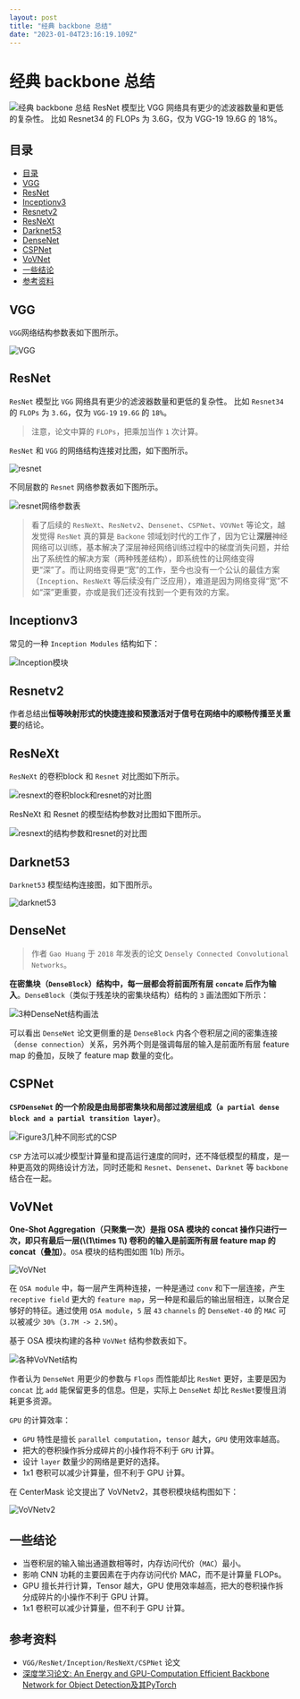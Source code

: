 ```yaml
---
layout: post
title: "经典 backbone 总结"
date: "2023-01-04T23:16:19.109Z"
---
```

经典 backbone 总结
==============

![经典 backbone 总结](https://img2023.cnblogs.com/blog/2989634/202301/2989634-20230104142519780-846398063.png) ResNet 模型比 VGG 网络具有更少的滤波器数量和更低的复杂性。 比如 Resnet34 的 FLOPs 为 3.6G，仅为 VGG-19 19.6G 的 18%。

目录
--

*   [目录](#%E7%9B%AE%E5%BD%95)
*   [VGG](#vgg)
*   [ResNet](#resnet)
*   [Inceptionv3](#inceptionv3)
*   [Resnetv2](#resnetv2)
*   [ResNeXt](#resnext)
*   [Darknet53](#darknet53)
*   [DenseNet](#densenet)
*   [CSPNet](#cspnet)
*   [VoVNet](#vovnet)
*   [一些结论](#%E4%B8%80%E4%BA%9B%E7%BB%93%E8%AE%BA)
*   [参考资料](#%E5%8F%82%E8%80%83%E8%B5%84%E6%96%99)

VGG
---

`VGG`网络结构参数表如下图所示。

![VGG](https://img2023.cnblogs.com/blog/2989634/202301/2989634-20230104142101022-827143943.png)

ResNet
------

`ResNet` 模型比 `VGG` 网络具有更少的滤波器数量和更低的复杂性。 比如 `Resnet34` 的 `FLOPs` 为 `3.6G`，仅为 `VGG-19` `19.6G` 的 `18%`。

> 注意，论文中算的 `FLOPs`，把乘加当作 `1` 次计算。

`ResNet` 和 `VGG` 的网络结构连接对比图，如下图所示。

![resnet](https://img2023.cnblogs.com/blog/2989634/202301/2989634-20230104142101636-1419794323.png)

不同层数的 `Resnet` 网络参数表如下图所示。

![resnet网络参数表](https://img2023.cnblogs.com/blog/2989634/202301/2989634-20230104142102151-1558519533.png)

> 看了后续的 `ResNeXt`、`ResNetv2`、`Densenet`、`CSPNet`、`VOVNet` 等论文，越发觉得 `ResNet` 真的算是 `Backone` 领域划时代的工作了，因为它让**深层**神经网络可以训练，基本解决了深层神经网络训练过程中的梯度消失问题，并给出了系统性的解决方案（两种残差结构），即系统性的让网络变得更“深”了。而让网络变得更“宽”的工作，至今也没有一个公认的最佳方案（`Inception`、`ResNeXt` 等后续没有广泛应用），难道是因为网络变得“宽”不如“深”更重要，亦或是我们还没有找到一个更有效的方案。

Inceptionv3
-----------

常见的一种 `Inception Modules` 结构如下：

![Inception模块](https://img2023.cnblogs.com/blog/2989634/202301/2989634-20230104142102566-1993413081.png)

Resnetv2
--------

作者总结出**恒等映射形式的快捷连接和预激活对于信号在网络中的顺畅传播至关重要**的结论。

ResNeXt
-------

`ResNeXt` 的卷积block 和 `Resnet` 对比图如下所示。

![resnext的卷积block和resnet的对比图](https://img2023.cnblogs.com/blog/2989634/202301/2989634-20230104142102952-1454246564.png)

ResNeXt 和 Resnet 的模型结构参数对比图如下图所示。

![resnext的结构参数和resnet的对比图](https://img2023.cnblogs.com/blog/2989634/202301/2989634-20230104142103632-1373425409.png)

Darknet53
---------

`Darknet53` 模型结构连接图，如下图所示。

![darknet53](https://img2023.cnblogs.com/blog/2989634/202301/2989634-20230104142104091-1829861217.png)

DenseNet
--------

> 作者 `Gao Huang` 于 `2018` 年发表的论文 `Densely Connected Convolutional Networks`。

**在密集块（`DenseBlock`）结构中，每一层都会将前面所有层 `concate` 后作为输入**。`DenseBlock`（类似于残差块的密集块结构）结构的 `3` 画法图如下所示：

![3种DenseNet结构画法](https://img2023.cnblogs.com/blog/2989634/202301/2989634-20230104142104574-188630460.png)

可以看出 `DenseNet` 论文更侧重的是 `DenseBlock` 内各个卷积层之间的密集连接（`dense connection`）关系，另外两个则是强调每层的输入是前面所有层 feature map 的叠加，反映了 feature map 数量的变化。

CSPNet
------

**`CSPDenseNet` 的一个阶段是由局部密集块和局部过渡层组成（`a partial dense block and a partial transition layer`）**。

![Figure3几种不同形式的CSP](https://img2023.cnblogs.com/blog/2989634/202301/2989634-20230104142105056-1698129712.png)

`CSP` 方法可以减少模型计算量和提高运行速度的同时，还不降低模型的精度，是一种更高效的网络设计方法，同时还能和 `Resnet`、`Densenet`、`Darknet` 等 `backbone` 结合在一起。

VoVNet
------

**One-Shot Aggregation（只聚集一次）是指 OSA 模块的 concat 操作只进行一次，即只有最后一层(\\(1\\times 1\\) 卷积)的输入是前面所有层 feature map 的 concat（叠加）**。`OSA` 模块的结构图如图 1(b) 所示。

![VoVNet](https://img2023.cnblogs.com/blog/2989634/202301/2989634-20230104142105523-2011975316.png)

在 `OSA module` 中，每一层产生两种连接，一种是通过 `conv` 和下一层连接，产生 `receptive field` 更大的 `feature map`，另一种是和最后的输出层相连，以聚合足够好的特征。通过使用 `OSA module`，`5` 层 `43` `channels` 的 `DenseNet-40` 的 `MAC` 可以被减少 `30%`（`3.7M -> 2.5M`）。

基于 OSA 模块构建的各种 `VoVNet` 结构参数表如下。

![各种VoVNet结构](https://img2023.cnblogs.com/blog/2989634/202301/2989634-20230104142105944-1151273867.png)

作者认为 `DenseNet` 用更少的参数与 `Flops` 而性能却比 `ResNet` 更好，主要是因为`concat` 比 `add` 能保留更多的信息。但是，实际上 `DenseNet` 却比 `ResNet`要慢且消耗更多资源。

`GPU` 的计算效率：

*   `GPU` 特性是擅长 `parallel computation`，`tensor` 越大，`GPU` 使用效率越高。
*   把大的卷积操作拆分成碎片的小操作将不利于 `GPU` 计算。
*   设计 `layer` 数量少的网络是更好的选择。
*   1x1 卷积可以减少计算量，但不利于 GPU 计算。

在 CenterMask 论文提出了 VoVNetv2，其卷积模块结构图如下：

![VoVNetv2](https://img2023.cnblogs.com/blog/2989634/202301/2989634-20230104142106428-1272846539.png)

一些结论
----

*   当卷积层的输入输出通道数相等时，内存访问代价（`MAC`）最小。
*   影响 CNN 功耗的主要因素在于内存访问代价 MAC，而不是计算量 FLOPs。
*   GPU 擅长并行计算，Tensor 越大，GPU 使用效率越高，把大的卷积操作拆分成碎片的小操作不利于 GPU 计算。
*   1x1 卷积可以减少计算量，但不利于 GPU 计算。

参考资料
----

*   `VGG/ResNet/Inception/ResNeXt/CSPNet` 论文
*   [深度学习论文: An Energy and GPU-Computation Efficient Backbone Network for Object Detection及其PyTorch](https://blog.csdn.net/shanglianlm/article/details/106482678)